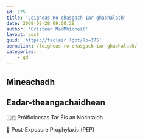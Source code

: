 ```yaml
---
id: 275
title: 'Leigheas Ro-chasgach Iar-ghabhalach'
date: 2009-08-28 09:08:28
author: 'Crìstean MacMhìcheil'
layout: post
guid: 'https://faclair.lgbt/?p=275'
permalink: /leigheas-ro-chasgach-iar-ghabhalach/
categories:
    - gd
---
```


## Mìneachadh

## Eadar-theangachaidhean

&#x1f1ee;&#x1f1ea; Próifiolacsas Tar Éis an Nochtaidh

&#x1f3f4;&#xe0067;&#xe0062;&#xe0065;&#xe006e;&#xe0067;&#xe007f; Post-Exposure Prophylaxis (PEP)